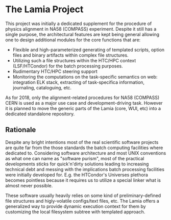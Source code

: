 # The Lamia Project

This project was initially a dedicated supplement for the procedure of physics
alignment in NA58 (COMPASS) experiment. Despite it still has a single purpose,
the architectural features are kept being general allowing one to design
additional modules for the core functions that are:

   * Flexible and high-parameterized generating of templated scripts, option
   files and binary artifacts within complex file structures.
   * Utilizing such a file structures within the HTC/HPC context
   (LSF/HTCondor) for the batch processing purposes.
   * Rudimentary HTC/HPC steering support
   * Monitoring the computations on the task-specific semantics on web:
   integration ELK stack, extracting of task-specifica information, journaling,
   cataloguing, etc.

As for 2018, only the alignment-related procedures for NA58 (COMPASS) CERN is
used as a major use case and development-driving task. However it is planned to
move the generic parts of the Lamia (core, WUI, etc) into a dedicated standalone
repository.

## Rationale

Despite any bright intentions most of the real scientific software projects are
quite far from the those standards the batch computing facilities where
dedicated to. Considering software architecture and most UNIX conventions as
what one can name as "software purism", most of the practical developments
sticks for quick'n'dirty solutions leading to increasing technical debt and
messing with the implications batch processing facilities were initially
developed for. E.g. the HTCondor's Universes plethora becomes pointless because
it requires us to utilize a special linker what is almost never possible.

These software usually heavily relies on some kind of preliminary-defined file
structures and higly-volatile configs/text files, etc. The Lamia offers a
generalized way to provide dynamic execution context for them by customizing
the local filesystem subtree with templated approach.

